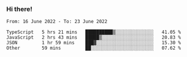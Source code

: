 ### Hi there!

<!--START_SECTION:waka-->

```text
From: 16 June 2022 - To: 23 June 2022

TypeScript   5 hrs 21 mins   ██████████▒░░░░░░░░░░░░░░   41.05 %
JavaScript   2 hrs 43 mins   █████▒░░░░░░░░░░░░░░░░░░░   20.83 %
JSON         1 hr 59 mins    ███▓░░░░░░░░░░░░░░░░░░░░░   15.30 %
Other        59 mins         ██░░░░░░░░░░░░░░░░░░░░░░░   07.62 %
```

<!--END_SECTION:waka-->
